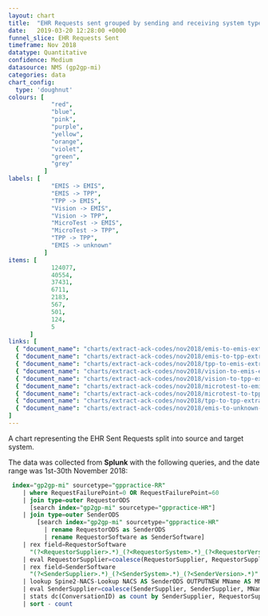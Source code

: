 ```yaml
---
layout: chart
title:  "EHR Requests sent grouped by sending and receiving system type"
date:   2019-03-20 12:28:00 +0000
funnel_slice: EHR Requests Sent
timeframe: Nov 2018
datatype: Quantitative
confidence: Medium
datasource: NMS (gp2gp-mi)
categories: data
chart_config: 
  type: 'doughnut'
colours: [
            "red",
            "blue",
            "pink",
            "purple",
            "yellow",
            "orange",
            "violet",
            "green",
            "grey"
          ]
labels: [
            "EMIS -> EMIS",
            "EMIS -> TPP",
            "TPP -> EMIS",
            "Vision -> EMIS",
            "Vision -> TPP",
            "MicroTest -> EMIS",
            "MicroTest -> TPP",
            "TPP -> TPP",
            "EMIS -> unknown"
          ]
items: [
            124077,
            40554,
            37431,
            6711,
            2183,
            567,
            501,
            124,
            5
      ]
links: [
  { "document_name": "charts/extract-ack-codes/nov2018/emis-to-emis-extract-ack-codes" },
  { "document_name": "charts/extract-ack-codes/nov2018/emis-to-tpp-extract-ack-codes" },
  { "document_name": "charts/extract-ack-codes/nov2018/tpp-to-emis-extract-ack-codes" },
  { "document_name": "charts/extract-ack-codes/nov2018/vision-to-emis-extract-ack-codes" },
  { "document_name": "charts/extract-ack-codes/nov2018/vision-to-tpp-extract-ack-codes" },
  { "document_name": "charts/extract-ack-codes/nov2018/microtest-to-emis-extract-ack-codes" },
  { "document_name": "charts/extract-ack-codes/nov2018/microtest-to-tpp-extract-ack-codes" },
  { "document_name": "charts/extract-ack-codes/nov2018/tpp-to-tpp-extract-ack-codes" },
  { "document_name": "charts/extract-ack-codes/nov2018/emis-to-unknown-extract-ack-codes" }
]
---
```

A chart representing the EHR Sent Requests split into source and target system.

The data was collected from **Splunk** with the following queries, and the date range was 1st-30th November 2018:

```sql
 index="gp2gp-mi" sourcetype="gppractice-RR"
    | where RequestFailurePoint=0 OR RequestFailurePoint=60 
    | join type=outer RequestorODS 
      [search index="gp2gp-mi" sourcetype="gppractice-HR"] 
    | join type=outer SenderODS 
        [search index="gp2gp-mi" sourcetype="gppractice-HR" 
          | rename RequestorODS as SenderODS 
          | rename RequestorSoftware as SenderSoftware]
    | rex field=RequestorSoftware 
      "(?<RequestorSupplier>.*)_(?<RequestorSystem>.*)_(?<RequestorVersion>.*)"
    | eval RequestorSupplier=coalesce(RequestorSupplier, RequestorSupplier, "unknown")
    | rex field=SenderSoftware 
      "(?<SenderSupplier>.*)_(?<SenderSystem>.*)_(?<SenderVersion>.*)"
    | lookup Spine2-NACS-Lookup NACS AS SenderODS OUTPUTNEW MName AS MName
    | eval SenderSupplier=coalesce(SenderSupplier, SenderSupplier, MName, MName, "unknown")
    | stats dc(ConversationID) as count by SenderSupplier, RequestorSupplier
    | sort - count
```
